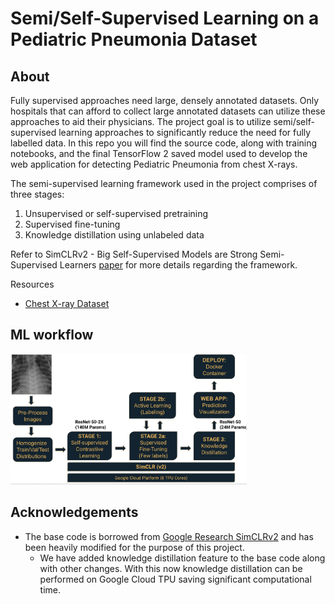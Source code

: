 # Semi/Self-Supervised Learning on a Pediatric Pneumonia Dataset

## About
Fully supervised approaches need large, densely annotated datasets. Only hospitals that can afford to collect large annotated datasets can utilize these approaches to aid their physicians. The project goal is to utilize semi/self-supervised learning approaches to significantly reduce the need for fully labelled data. In this repo you will find the source code, along with training notebooks, and the final TensorFlow 2 saved model used to develop the web application for detecting Pediatric Pneumonia from chest X-rays.

The semi-supervised learning framework used in the project comprises of three stages: 

1. Unsupervised or self-supervised pretraining
2. Supervised fine-tuning
3. Knowledge distillation using unlabeled data

Refer to SimCLRv2 - Big Self-Supervised Models are Strong Semi-Supervised Learners [paper](https://arxiv.org/abs/2006.10029) for more details regarding the framework.

Resources

- [Chest X-ray Dataset](https://data.mendeley.com/datasets/rscbjbr9sj/2?__hstc=25856994.691713ea611804e2a755290a622023a7.1641825897692.1641825897692.1641825897692.1&__hssc=25856994.1.1641825897692&__hsfp=1000557398)

## ML workflow

<img src="Workflow.png" width=75% height=75%>

## Acknowledgements

- The base code is borrowed from [Google Research SimCLRv2](https://github.com/google-research/simclr) and has been heavily modified for the purpose of this project.
  - We have added knowledge distillation feature to the base code along with other changes. With this now knowledge distillation can be performed on Google Cloud TPU saving significant computational time. 
